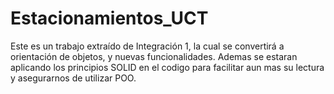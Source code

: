 # Estacionamientos_UCT
Este es un trabajo extraído de Integración 1, la cual se convertirá a orientación de objetos, y nuevas funcionalidades.
Ademas se estaran aplicando los principios SOLID en el codigo para facilitar aun mas su lectura y asegurarnos de utilizar POO.
